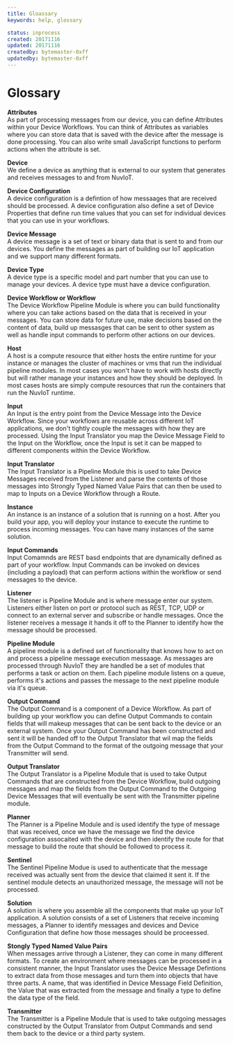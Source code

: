 ```yaml
---
title: Gloassary
keywords: help, glossary

status: inprocess
created: 20171116
updated: 20171116
createdby: bytemaster-0xff
updatedby: bytemaster-0xff
---
```

# Glossary

**Attributes**  
As part of processing messages from our device, you can define Attributes within your Device Workflows.  You can think of
Attributes as variables where you can store data that is saved with the device after the message is done processing.  You can
also write small JavaScript functions to perform actions when the attribute is set.

**Device**  
We define a device as anything that is external to our system that generates and receives messages to and from NuvIoT.

**Device Configuration**  
A device configuration is a defintion of how messaages that are received should be processed.  A device configuration also
define a set of Device Properties that define run time values that you can set for individual devices that you can use in
your workflows.   

**Device Message**  
A device message is a set of text or binary data that is sent to and from our devices.  You define the messages as part of building our IoT application and we support many different formats.

**Device Type**  
A device type is a specific model and part number that you can use to manage your devices.  A device type must have a device configuration.

**Device Workflow or Workflow**  
The Device Workflow Pipeline Module is where you can build functionality where you can take actions based on the data that is received in your messages.  You 
can store data for future use, make decisions based on the content of data, build up messasges that can be sent to other system as well as handle input 
commands to perform other actions on our devices.

**Host**  
A host is a compute resource that either hosts the entire runtime for your instance or manages the cluster of machines or vms that run the 
individual pipeline modules.  In most cases you won't have to work with hosts directly but will rather manage your instances and how they 
should be deployed.  In most cases hosts are simply compute resources that run the containers that run the NuvIoT runtime. 

**Input**  
An Input is the entry point from the Device Message into the Device Workflow.  Since your workflows are reusable across different IoT applications, we 
don't tightly couple the messages with how they are processed.  Using the Input Translator you map the Device Message Field to the Input on the Workflow,
once the Input is set it can be mapped to different components within the Device Workflow.

**Input Translator**  
The Input Translator is a Pipeline Module this is used to take Device Messages received from the Listener and parse the contents of those messages into 
Strongly Typed Named Value Pairs that can then be used to map to Inputs on a Device Workflow through a Route.

**Instance**  
An instance is an instance of a solution that is running on a host. After you build your app, you will deploy your instance to execute the runtime to process
incoming messages.  You can have many instances of the same solution.

**Input Commands**  
Input Comamnds are REST basd endpoints that are dynamically defined as part of your workflow.  Input Commands can be invoked on devices (including a payload)
that can perform actions within the workflow or send messages to the device. 

**Listener**  
The listener is Pipeline Module and is where message enter our system.  Listeners either listen on port or protocol such as REST, TCP, UDP or connect to
an external server and subscribe or handle messages.  Once the listener receives a message it hands it off to the Planner to identify how the message
should be processed. 

**Pipeline Module**  
A pipeline module is a defined set of functionality that knows how to act on and process a pipeline message execution messaage.  As messages are 
processed through NuvIoT they are handled be a set of modules that performs a task or action on them.  Each pipeline module listens on a queue, performs
it's actions and passes the message to the next pipeline module via it's queue.

**Output Command**  
The Output Command is a component of a Device Workflow.  As part of building up your workflow you can define Output Commands to contain fields that will
makeup messages that can be sent back to the device or an external system.  Once your Output Command has been constructed and sent it will be handed off
to the Output Translator that wil map the fields from the Output Command to the format of the outgoing message that your Transmitter will send.

**Output Translator**  
The Output Translator is a Pipeline Module that is used to take Output Commands that are constructed from the Device Workflow, build outgoing messages
and map the fields from the Output Command to the Outgoing Device Messages that will eventually be sent with the Transmitter pipeline module.

**Planner**  
The Planner is a Pipeline Module and is used identify the type of message that was received, once we have the message we find the device configuration assocaited with the device
and then identify the route for that message to build the route that should be followed to process it.

**Sentinel**  
The Sentinel Pipeline Modue is used to authenticate that the message received was actually sent from the device that claimed it sent it.  If the
sentinel module detects an unauthorized message, the message will not be processed.

**Solution**   
A solution is where you assemble all the components that make up your IoT application.  A solution consists of a set of Listeners that 
receive incoming messages, a Planner to identify messages and devices and Device Configuration that define how those messages should be proceessed.

**Stongly Typed Named Value Pairs**  
When messages arrive through a Listener, they can come in many different formats.  To create an environment where messages can be processed
in a consistent manner, the Input Translator uses the Device Message Defintions to extract data from those messages and turn them into objects that have three parts.
A name, that was identified in Device Message Field Definition, the Value that was extracted from the message and finally a type to define the data type of the field.

**Transmitter**  
The Transmitter is a Pipeline Module that is used to take outgoing messages constructed by the Output Translator from Output Commands and send them back to the device or a
third party system.

  
